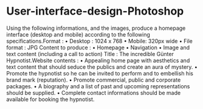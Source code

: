 # User-interface-design-Photoshop
Using the following informations, and the images, produce a homepage interface (desktop and mobile) according to the following specifications.Format : • Desktop : 1024 x 768 • Mobile: 320px wide • File format : JPG Content to produce : • Homepage • Navigation • Image and text content (including a call to action) Title : The incredible Günter Hypnotist.Website contents : • Appealing home page with aesthetics and text content that should seduce the publics and create an aura of mystery. • Promote the hypnotist so he can be invited to perform and to embellish his brand mark (reputation). • Promote commercial, public and corporate packages. • A biography and a list of past and upcoming representations should be supplied. • Complete contact informations should be made available for booking the hypnotist.
